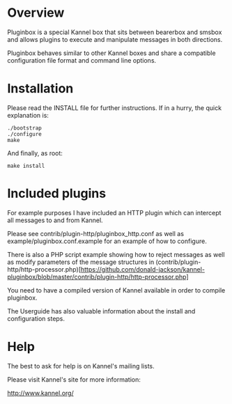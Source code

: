 Overview
========

Pluginbox is a special Kannel box that sits between bearerbox and smsbox and 
allows plugins to execute and manipulate messages in both directions.

Pluginbox behaves similar to other Kannel boxes and share a compatible
configuration file format and command line options.

Installation
============
Please read the INSTALL file for further instructions. If in a hurry, the quick
explanation is:

```
./bootstrap
./configure
make
```

And finally, as root:

```
make install
```

Included plugins
============
For example purposes I have included an HTTP plugin which can intercept all messages to and from Kannel.

Please see contrib/plugin-http/pluginbox_http.conf as well as example/pluginbox.conf.example for an example of how to configure.

There is also a PHP script example showing how to reject messages as well as modify parameters of the message structures in (contrib/plugin-http/http-processor.php)[https://github.com/donald-jackson/kannel-pluginbox/blob/master/contrib/plugin-http/http-processor.php]

You need to have a compiled version of Kannel available in order to compile
pluginbox.

The Userguide has also valuable information about the install and configuration
steps.

Help
====

The best to ask for help is on Kannel's mailing lists.

Please visit Kannel's site for more information:

http://www.kannel.org/
